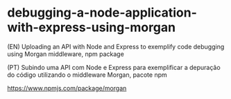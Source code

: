 # debugging-a-node-application-with-express-using-morgan
(EN) Uploading an API with Node and Express to exemplify code debugging using Morgan middleware, npm package 

(PT) Subindo uma API com Node e Express para exemplificar a depuração do código utilizando o middleware Morgan, pacote npm

https://www.npmjs.com/package/morgan
